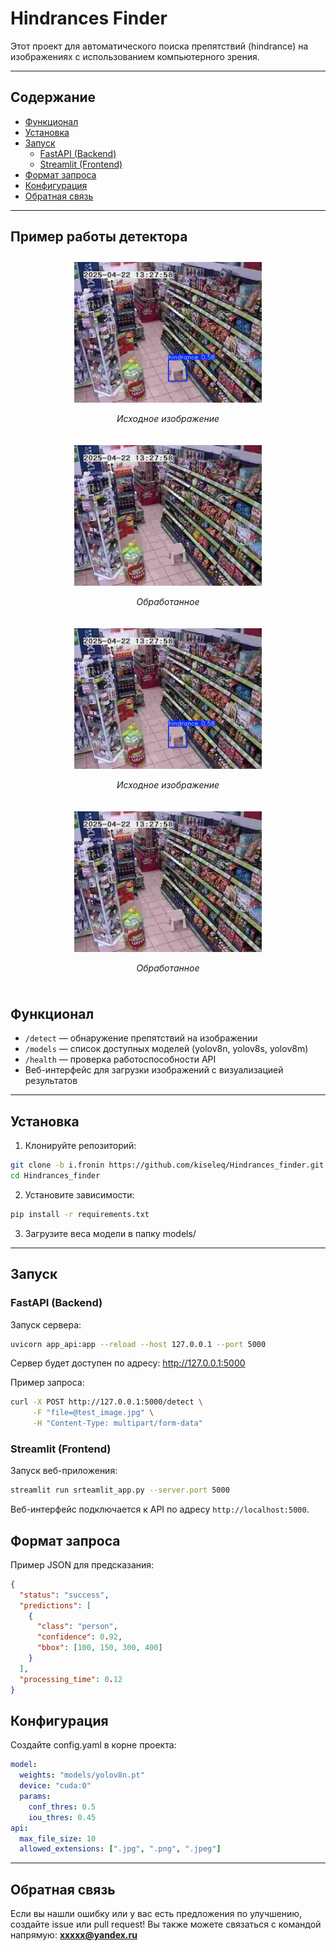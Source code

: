 
# Hindrances Finder

Этот проект для автоматического поиска препятствий (hindrance) на изображениях с использованием компьютерного зрения.

---

## Содержание

- [Функционал](#функционал)
- [Установка](#установка)
- [Запуск](#запуск)
  - [FastAPI (Backend)](#fastapi-backend)
  - [Streamlit (Frontend)](#streamlit-frontend)
- [Формат запроса](#формат-запроса)
- [Конфигурация](#конфигурация)
- [Обратная связь](#обратная-связь)

---

## Пример работы детектора

<!-- ![Описание первого изображения](images/result.jpg)  
![Описание второго изображения](images/test_img.jpg) -->

<!-- <div align="center">
  <img src="images/result.jpg" alt="Исходное изображение" width="400" />
  <img src="images/test_img.jpg" alt="Обработанное" width="400" />
</div> -->

<div style="display: flex; justify-content: space-around; align-items: center; flex-wrap: wrap;">
  <div style="text-align: center; margin: 10px;">
    <img src="images/result.jpg" width="300" alt="Исходное изображение">
    <p><em>Исходное изображение</em></p>
  </div>
  <div style="text-align: center; margin: 10px;">
    <img src="images/test_img.jpg " width="300" alt="Обработанное">
    <p><em>Обработанное</em></p>
  </div>
</div>


<div style="display: flex; justify-content: space-around; align-items: center; flex-wrap: wrap;">
  <div style="text-align: center; margin: 10px;">
    <img src="images/result.jpg" width="300" alt="Исходное изображение">
    <p><em>Исходное изображение</em></p>
  </div>
  <div style="text-align: center; margin: 10px;">
    <img src="images/test_img.jpg " width="300" alt="Обработанное">
    <p><em>Обработанное</em></p>
  </div>
</div>

## Функционал

- `/detect` — обнаружение препятствий на изображении
- `/models` — список доступных моделей (yolov8n, yolov8s, yolov8m)
- `/health` — проверка работоспособности API
- Веб-интерфейс для загрузки изображений с визуализацией результатов

---

## Установка

1. Клонируйте репозиторий:
```bash
git clone -b i.fronin https://github.com/kiseleq/Hindrances_finder.git
cd Hindrances_finder
```

2. Установите зависимости:

```bash
pip install -r requirements.txt
```

3. Загрузите веса модели в папку models/

---

## Запуск

### FastAPI (Backend)

Запуск сервера:
```bash
uvicorn app_api:app --reload --host 127.0.0.1 --port 5000
```

Сервер будет доступен по адресу: http://127.0.0.1:5000

Пример запроса:
```bash
curl -X POST http://127.0.0.1:5000/detect \
     -F "file=@test_image.jpg" \
     -H "Content-Type: multipart/form-data"
```

### Streamlit (Frontend)

Запуск веб-приложения:
```bash
streamlit run srteamlit_app.py --server.port 5000
```

Веб-интерфейс подключается к API по адресу `http://localhost:5000`.


## Формат запроса

Пример JSON для предсказания:
```json
{
  "status": "success",
  "predictions": [
    {
      "class": "person",
      "confidence": 0.92,
      "bbox": [100, 150, 300, 400]
    }
  ],
  "processing_time": 0.12
}
```

## Конфигурация

Создайте config.yaml в корне проекта:

```yaml
model:
  weights: "models/yolov8n.pt"
  device: "cuda:0"
  params:
    conf_thres: 0.5
    iou_thres: 0.45
api:
  max_file_size: 10
  allowed_extensions: [".jpg", ".png", ".jpeg"]
```

---

## Обратная связь

Если вы нашли ошибку или у вас есть предложения по улучшению, создайте issue или pull request!
Вы также можете связаться с командой напрямую: **xxxxx@yandex.ru**